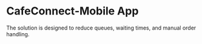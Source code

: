 # CafeConnect-Mobile App
 The solution is designed to reduce queues, waiting times, and manual order handling.
